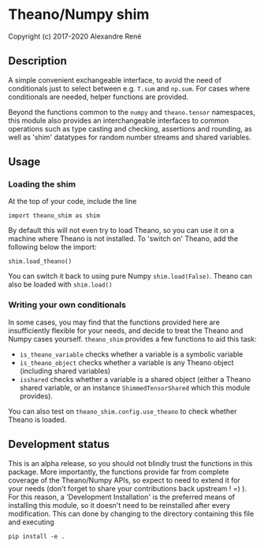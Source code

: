 # Theano/Numpy shim

Copyright (c) 2017-2020 Alexandre René

## Description
A simple convenient exchangeable interface, to avoid the need of
conditionals just to select between e.g. `T.sum` and `np.sum`.
For cases where conditionals are needed, helper functions are provided.

Beyond the functions common to the `numpy` and `theano.tensor` namespaces,
this module also provides an interchangeable interfaces to common operations
such as type casting and checking, assertions and rounding, as well
as 'shim' datatypes for random number streams and shared variables.

## Usage

### Loading the shim
At the top of your code, include the line

    import theano_shim as shim

By default this will not even try to load Theano, so you can use it on
a machine where Theano is not installed.
To 'switch on' Theano, add the following below the import:

    shim.load_theano()

You can switch it back to using pure Numpy `shim.load(False)`. Theano can also be loaded with `shim.load()`

### Writing your own conditionals
In some cases, you may find that the functions provided here are
insufficiently flexible for your needs, and decide to treat the
Theano and Numpy cases yourself. `theano_shim` provides a few functions
to aid this task:

- `is_theano_variable` checks whether a variable is a symbolic variable
- `is_theano_object` checks whether a variable is any Theano object
   (including shared variables)
- `isshared` checks whether a variable is a shared object (either a Theano
   shared variable, or an instance `ShimmedTensorShared` which this module provides).

You can also test on `theano_shim.config.use_theano` to check whether Theano
is loaded.

## Development status
This is an alpha release, so you should not blindly trust
the functions in this package.
More importantly, the functions provide far from complete
coverage of the Theano/Numpy APIs, so expect to need
to extend it for your needs (don't forget to share your
contributions back upstream ! =) ). For this reason, a
'Development Installation' is the preferred means of
installing this module, so it doesn't need to be reinstalled
after every modification. This can done by changing to the
directory containing this file and executing

    pip install -e .
